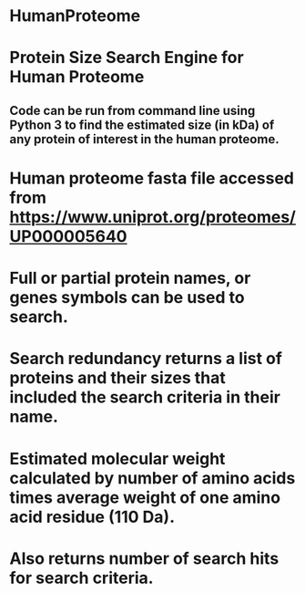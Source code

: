 # HumanProteome
# Protein Size Search Engine for Human Proteome

## Code can be run from command line using Python 3 to find the estimated size (in kDa) of any protein of interest in the human proteome. 
# Human proteome fasta file accessed from https://www.uniprot.org/proteomes/UP000005640
# Full or partial protein names, or genes symbols can be used to search.
# Search redundancy returns a list of proteins and their sizes that included the search criteria in their name.
# Estimated molecular weight calculated by number of amino acids times average weight of one amino acid residue (110 Da).
# Also returns number of search hits for search criteria.
